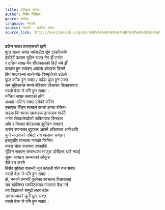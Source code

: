 ```yaml
---
title: प्रतिकूल समय
author: निमेष निखिल
genre: कविता
language: नेपाली
source: नेपाली - कविता कोश
source_link: http://kavitakosh.org/kk/%E0%A4%A8%E0%A4%BF%E0%A4%AE%E0%A5%87%E0%A4%B7_%E0%A4%A8%E0%A4%BF%E0%A4%96%E0%A4%BF%E0%A4%B2
---
```


दर्कन सक्छ ताराहरूको झरी  
फुत्त खस्न सक्छ भर्भराउँदो र्सूय टाउकैमाथि  
हेर्दाहेर्दै फलाम चुहिन सक्छ मैन झैँ पग्लेर  
र ठडिन सक्छ मैन शीतकालको हिउँ जमे झैँ  
वाचाल हुन सक्छन् अबोला ओठहरू छिनमै  
प्रिय यादहरूमा सल्केपछि विस्मृतिको डढेलो  
फूल काँडा हुन सक्छ / काँडा फूल हुन सक्छ  
जब चुहिरहन्छ समय बेहिसाब परेलाका डिलहरूबाट  
यस्तो बेला जे पनि हुन सक्छ ।  
भाँचिन सक्छ समाएको हाँगो  
अथवा भासिन सक्छ उभेको जमिन  
एकाएक हिँड्न सक्छन् कालो झन्डा बोकेर-  
सडक किनारका खम्बाहरू इन्कलाब गाउँदै  
भागेर लेख्दालेख्दैको कविताबाट बिम्बहरू  
आँप र मेवाका बोटहरूमा झुन्डिन सक्छन्  
खसेर सपनाका बुट्टाहरू आफ्नै आँखाबाट आफैअघि  
कुनै यातनाको नमिठो राग अलाप्न सक्छन्  
हराएपछि मानवता नामको जिनिस  
व्यस्त चोक बजारमा एक्कासि  
चुँडिन सक्छन् सम्बन्धका नाजुक डोरीहरू थाहै नपाई  
सुक्न सक्छन् आस्थाका आँकुरा  
चैते वन जस्तै  
बिर्सेर सुरिला वासन्ती धुन कोइली पनि रुन सक्छ  
यस्तो बेला जे पनि हुन सक्छ ।  
हो, मनको वनभरि फुलेका स्वच्छन्द विचारलाई  
जब खोजिन्छ प्लास्टिकका गमलामा कैद गर्न  
तब विद्रोहको समुद्री लहर उठेर  
सगरमाथाको चुली छुन सक्छ  
यस्तो बेला जे पनि हुन सक्छ ।
